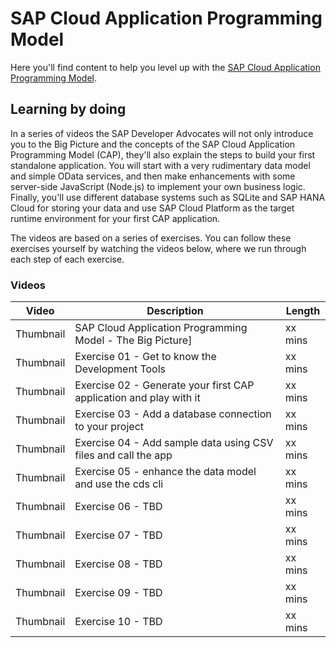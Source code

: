 # SAP Cloud Application Programming Model

Here you'll find content to help you level up with the [SAP Cloud Application Programming Model](https://cap.cloud.sap).

## Learning by doing

In a series of videos the SAP Developer Advocates will not only introduce you to the Big Picture and the concepts of the SAP Cloud Application Programming Model (CAP), they'll also explain the steps to build your first standalone application. You will start with a very rudimentary data model and simple OData services, and then make enhancements with some server-side JavaScript (Node.js) to implement your own business logic. Finally, you'll use different database systems such as SQLite and SAP HANA Cloud for storing your data and use SAP Cloud Platform as the target runtime environment for your first CAP application. 

The videos are based on a series of exercises. You can follow these exercises yourself by watching the videos below, where we run through each step of each exercise. 

### Videos

| Video     | Description                                                        | Length  |
| --------- | ------------------------------------------------------------------ | ------- |
| Thumbnail | SAP Cloud Application Programming Model - The Big Picture]         | xx mins |
| Thumbnail | Exercise 01 - Get to know the Development Tools                    | xx mins |
| Thumbnail | Exercise 02 - Generate your first CAP application and play with it | xx mins |
| Thumbnail | Exercise 03 - Add a database connection to your project            | xx mins |
| Thumbnail | Exercise 04 - Add sample data using CSV files and call the app     | xx mins |
| Thumbnail | Exercise 05 - enhance the data model and use the cds cli           | xx mins |
| Thumbnail | Exercise 06 - TBD                                                  | xx mins |
| Thumbnail | Exercise 07 - TBD                                                  | xx mins |
| Thumbnail | Exercise 08 - TBD                                                  | xx mins |
| Thumbnail | Exercise 09 - TBD                                                  | xx mins |
| Thumbnail | Exercise 10 - TBD                                                  | xx mins |
